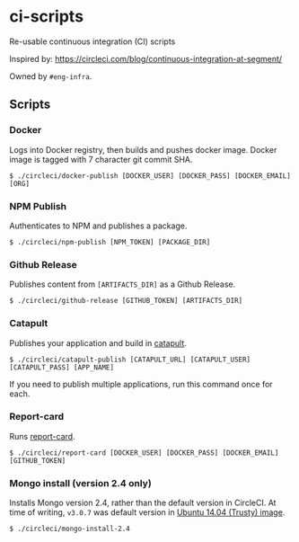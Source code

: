 # ci-scripts

Re-usable continuous integration (CI) scripts

Inspired by: https://circleci.com/blog/continuous-integration-at-segment/

Owned by `#eng-infra`.

## Scripts

### Docker

Logs into Docker registry, then builds and pushes docker image.
Docker image is tagged with 7 character git commit SHA.

```
$ ./circleci/docker-publish [DOCKER_USER] [DOCKER_PASS] [DOCKER_EMAIL] [ORG]
```

### NPM Publish

Authenticates to NPM and publishes a package.

```
$ ./circleci/npm-publish [NPM_TOKEN] [PACKAGE_DIR]
```

### Github Release

Publishes content from `[ARTIFACTS_DIR]` as a Github Release.

```
$ ./circleci/github-release [GITHUB_TOKEN] [ARTIFACTS_DIR]
```

### Catapult

Publishes your application and build in [catapult](github.com/clever/catapult).

```
$ ./circleci/catapult-publish [CATAPULT_URL] [CATAPULT_USER] [CATAPULT_PASS] [APP_NAME]
```

If you need to publish multiple applications, run this command once for each.

### Report-card

Runs [report-card](github.com/clever/report-card).

```
$ ./circleci/report-card [DOCKER_USER] [DOCKER_PASS] [DOCKER_EMAIL] [GITHUB_TOKEN]
```

### Mongo install (version 2.4 only)

Installs Mongo version 2.4, rather than the default version in CircleCI.
At time of writing, `v3.0.7` was default version in [Ubuntu 14.04 (Trusty) image](https://circleci.com/docs/build-image-trusty/#mongodb).

```
$ ./circleci/mongo-install-2.4
```
